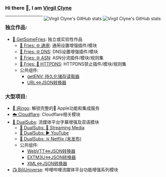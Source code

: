 ### Hi there 👋, I am [Virgil Clyne](https://github.com/VirgilClyne)


<a href="https://github.com/VirgilClyne#gh-light-mode-only">
  <img src="https://github-readme-stats.vercel.app/api?username=VirgilClyne&show_icons=true&hide_border=true&icon_color=586069&title_color=60696f&include_all_commits=true&hide_title=true" align="right" alt="Virgil Clyne's GitHub stats" />
</a>

<a href="https://github.com/VirgilClyne#gh-dark-mode-only">
  <img src="https://github-readme-stats.vercel.app/api?username=VirgilClyne&show_icons=true&hide_border=true&icon_color=60696f&title_color=8d939d&include_all_commits=true&hide_title=true&bg_color=21262d&text_color=8d939d" align="right" alt="Virgil Clyne's GitHub stats" />
</a>

---
### 独立作品:
* [🍟 GetSomeFries](https://github.com/VirgilClyne/GetSomeFries): 独立或实验性作品
  * [🍟 Fries: 🌐 通用](https://github.com/VirgilClyne/GetSomeFries/wiki/🌐-通用): 通用设置增强插件/模块
  * [🍟 Fries: 🌐 DNS](https://github.com/VirgilClyne/GetSomeFries/wiki/🌐-DNS): DNS设置增强插件/模块
  * [🍟 Fries: 🌐 ASN](https://github.com/VirgilClyne/GetSomeFries/wiki/🌐-ASN): ASN分流插件/模块/规则集
  * [🍟 Fries: 🚫 HTTPDNS](https://github.com/VirgilClyne/GetSomeFries/wiki/🚫-HTTPDNS): HTTPDNS禁止插件/模块/规则集
  * 公共组件:
    * [getENV: 持久化储存读取器](https://github.com/VirgilClyne/GetSomeFries/tree/main/function/getENV)
    * [URL<=>JSON转换器](https://github.com/VirgilClyne/GetSomeFries/tree/main/function/URL)
### 大型项目:
* [ iRingo](https://github.com/VirgilClyne/iRingo): 解锁完整的 Apple功能和集成服务
* [☁️ Cloudflare](https://github.com/VirgilClyne/Cloudflare): Cloudflare相关模块
* [🍿️ DualSubs](https://github.com/DualSubs): 流媒体平台字幕增强及双语模块
  * [🍿️ DualSubs: 🎦 Streaming Media](https://github.com/DualSubs/DualSubs)
  * [🍿 DualSubs: ▶ YouTube](https://github.com/DualSubs/DualSubs-YouTube)
  * [🍿 DualSubs: 🇳 Netflix (未发布)](https://github.com/DualSubs/DualSubs-Netflix)
  * 公共组件:
    * [WebVTT<=>JSON转换器](https://github.com/DualSubs/WebVTT)
    * [EXTM3U<=>JSON转换器](https://github.com/DualSubs/EXTM3U)
    * [XML<=>JSON转换器](https://github.com/DualSubs/XML)
* [📺 BiliUniverse](https://github.com/BiliUniverse): 哔哩哔哩流媒体平台功能增强系列模块
<!--
**VirgilClyne/VirgilClyne** is a ✨ _special_ ✨ repository because its `README.md` (this file) appears on your GitHub profile.

Here are some ideas to get you started:

- 🔭 I’m currently working on ...
- 🌱 I’m currently learning ...
- 👯 I’m looking to collaborate on ...
- 🤔 I’m looking for help with ...
- 💬 Ask me about ...
- 📫 How to reach me: ...
- 😄 Pronouns: ...
- ⚡ Fun fact: ...

https://github.githubassets.com/images/mona-whisper.gif
[![Virgil Clyne's GitHub stats](https://github-readme-stats.vercel.app/api?username=VirgilClyne&show_icons=true)](https://github.com/anuraghazra/github-readme-stats)
[![Top Langs](https://github-readme-stats.vercel.app/api/top-langs/?username=VirgilClyne&layout=compact)](https://github.com/anuraghazra/github-readme-stats)
[![iRingo](https://github-readme-stats.vercel.app/api/pin/?username=VirgilClyne&repo=iRingo)](https://github.com/VirgilClyne/iRingo)
[![iRingo](https://github-readme-stats.vercel.app/api/pin/?username=VirgilClyne&repo=GetSomeFries)](https://github.com/VirgilClyne/GetSomeFries)
-->
